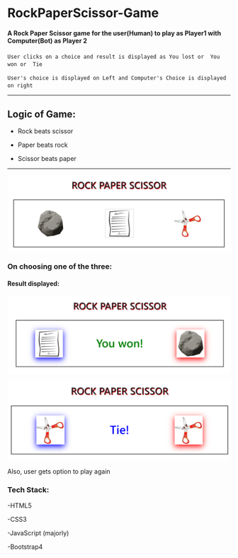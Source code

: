 # RockPaperScissor-Game
#### A Rock Paper Scissor game for the user(Human) to play as Player1 with Computer(Bot) as Player 2
 
`User clicks on a choice and result is displayed as
You lost or 
You won or 
Tie`

`User's choice is displayed on Left and Computer's Choice is displayed on right`

---

## Logic of Game: 

+ Rock beats scissor

+ Paper beats rock

+ Scissor beats paper


---


![](images/Screenshot1.png)

### On choosing one of the three: 


#### Result displayed:

![](images/Screenshot2.png)

![](images/Screenshot3.png)
 
Also, user gets option to play again


### Tech Stack: 

-HTML5

-CSS3

-JavaScript (majorly) 

-Bootstrap4
